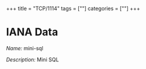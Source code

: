 +++
title = "TCP/1114"
tags = [""]
categories = [""]
+++

# IANA Data

_Name:_ mini-sql

_Description:_ Mini SQL

